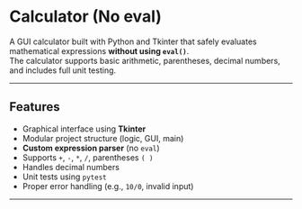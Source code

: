 # Calculator (No eval)

A GUI calculator built with Python and Tkinter that safely evaluates mathematical expressions **without using `eval()`**.  
The calculator supports basic arithmetic, parentheses, decimal numbers, and includes full unit testing.


---

##  Features

- Graphical interface using **Tkinter**
- Modular project structure (logic, GUI, main)
- **Custom expression parser** (no `eval`)
- Supports `+`, `-`, `*`, `/`, parentheses `( )`
- Handles decimal numbers
- Unit tests using `pytest`
- Proper error handling (e.g., `10/0`, invalid input)

---



